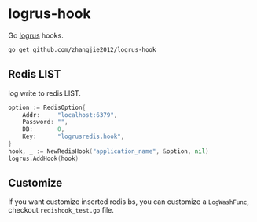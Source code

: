 # logrus-hook

Go [logrus](https://github.com/sirupsen/logrus) hooks.

```bash
go get github.com/zhangjie2012/logrus-hook
```

## Redis LIST

log write to redis LIST.

```go
option := RedisOption{
    Addr:     "localhost:6379",
    Password: "",
    DB:       0,
    Key:      "logrusredis.hook",
}
hook, _ := NewRedisHook("application_name", &option, nil)
logrus.AddHook(hook)
```

## Customize

If you want customize inserted redis bs, you can customize a `LogWashFunc`, checkout `redishook_test.go` file.
